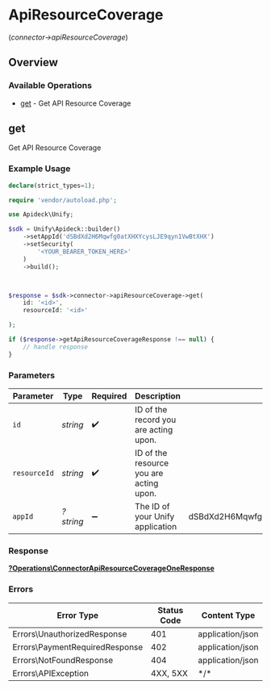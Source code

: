 # ApiResourceCoverage
(*connector->apiResourceCoverage*)

## Overview

### Available Operations

* [get](#get) - Get API Resource Coverage

## get

Get API Resource Coverage

### Example Usage

<!-- UsageSnippet language="php" operationID="connector.apiResourceCoverageOne" method="get" path="/connector/apis/{id}/resources/{resource_id}/coverage" -->
```php
declare(strict_types=1);

require 'vendor/autoload.php';

use Apideck\Unify;

$sdk = Unify\Apideck::builder()
    ->setAppId('dSBdXd2H6Mqwfg0atXHXYcysLJE9qyn1VwBtXHX')
    ->setSecurity(
        '<YOUR_BEARER_TOKEN_HERE>'
    )
    ->build();



$response = $sdk->connector->apiResourceCoverage->get(
    id: '<id>',
    resourceId: '<id>'

);

if ($response->getApiResourceCoverageResponse !== null) {
    // handle response
}
```

### Parameters

| Parameter                               | Type                                    | Required                                | Description                             | Example                                 |
| --------------------------------------- | --------------------------------------- | --------------------------------------- | --------------------------------------- | --------------------------------------- |
| `id`                                    | *string*                                | :heavy_check_mark:                      | ID of the record you are acting upon.   |                                         |
| `resourceId`                            | *string*                                | :heavy_check_mark:                      | ID of the resource you are acting upon. |                                         |
| `appId`                                 | *?string*                               | :heavy_minus_sign:                      | The ID of your Unify application        | dSBdXd2H6Mqwfg0atXHXYcysLJE9qyn1VwBtXHX |

### Response

**[?Operations\ConnectorApiResourceCoverageOneResponse](../../Models/Operations/ConnectorApiResourceCoverageOneResponse.md)**

### Errors

| Error Type                     | Status Code                    | Content Type                   |
| ------------------------------ | ------------------------------ | ------------------------------ |
| Errors\UnauthorizedResponse    | 401                            | application/json               |
| Errors\PaymentRequiredResponse | 402                            | application/json               |
| Errors\NotFoundResponse        | 404                            | application/json               |
| Errors\APIException            | 4XX, 5XX                       | \*/\*                          |